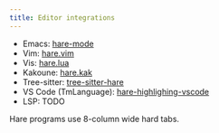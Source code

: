 ```yaml
---
title: Editor integrations
---
```


- Emacs: [hare-mode](https://git.sr.ht/~bbuccianti/hare-mode)
- Vim: [hare.vim](https://git.sr.ht/~sircmpwn/hare.vim)
- Vis: [hare.lua](https://git.d2evs.net/~ecs/hare.lua)
- Kakoune: [hare.kak](https://git.sr.ht/~c7s/hare.kak)
- Tree-sitter: [tree-sitter-hare](https://git.sr.ht/~ecmma/tree-sitter-hare)
- VS Code (TmLanguage): [hare-highlighing-vscode](https://github.com/aDotInTheVoid/hare-highlighing-vscode)
- LSP: TODO

Hare programs use 8-column wide hard tabs.

